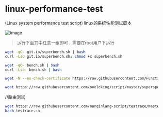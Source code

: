 # linux-performance-test
(Linux system performance test script) linux的系统性能测试脚本

![image](https://github.com/520Matches/linux-performance-test/images/bench.png)

> 运行下面其中任意一组即可，需要在root用户下运行

```bash
wget -qO- git.io/superbench.sh | bash
curl -LsO git.io/superbench.sh; chmod +x superbench.sh
```

```bash
wget -qO- bench.sh | bash
curl -Lso- bench.sh | bash
```

```bash
wget -N --no-check-certificate https://raw.githubusercontent.com/FunctionClub/ZBench/master/ZBench-CN.sh && bash ZBench-CN.sh
```

```bash
wget https://raw.githubusercontent.com/oooldking/script/master/superspeed.sh && chmod +x superspeed.sh && ./superspeed.sh
```


//路由测试
```bash
wget https://raw.githubusercontent.com/nanqinlang-script/testrace/master/testrace.sh
bash testrace.sh
```
